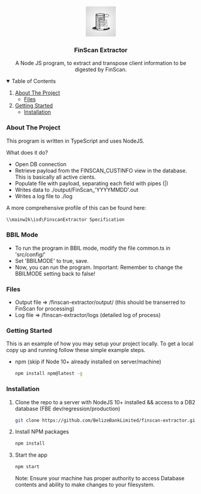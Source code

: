 
<!-- PROJECT LOGO -->
<br />
<p align="center">
  <a href="https://github.com/BelizeBankLimited/finscan-extractor">
    <img src="images/logo.png" alt="Logo" width="80" height="80">
  </a>

  <h3 align="center">FinScan Extractor</h3>

  <p align="center">
    A Node JS program, to extract and transpose client information to be digested by FinScan.
  </p>
</p>



<!-- TABLE OF CONTENTS -->
<details open="open">
  <summary>Table of Contents</summary>
  <ol>
    <li>
      <a href="#about-the-project">About The Project</a>
      <ul>
        <li><a href="#files">Files</a></li>
      </ul>
    </li>
    <li>
      <a href="#getting-started">Getting Started</a>
      <ul>
        <li><a href="#installation">Installation</a></li>
      </ul>
    </li>
  </ol>
</details>



<!-- ABOUT THE PROJECT -->
### About The Project

This program is written in TypeScript and uses NodeJS.

What does it do?

* Open DB connection
* Retrieve payload from the FINSCAN_CUSTINFO view in the database. This is basically all active cients.
* Populate file with payload, separating each field with pipes (|)
* Writes data to ./output/FinScan_'YYYYMMDD'.out
* Writes a log file to ./log

A more comprehensive profile of this can be found here: 
```sh
\\mainw2k\isd\FinscanExtractor Specification
```

### BBIL Mode

* To run the program in BBIL mode, modify the file common.ts in 'src/config/'
* Set 'BBILMODE' to true, save.
* Now, you can run the program. Important: Remember to change the BBILMODE setting back to false!

### Files

* Output file => /finscan-extractor/output/ (this should be transerred to FinScan for processing)
* Log file => /finscan-extractor/logs (detailed log of process)

<!-- GETTING STARTED -->
### Getting Started

This is an example of how you may setup your project locally.
To get a local copy up and running follow these simple example steps.

* npm (skip if Node 10+ already installed on server/machine)
  ```sh
  npm install npm@latest -g
  ```


### Installation

1. Clone the repo to a server with NodeJS 10+ installed && access to a DB2 database (FBE dev/regression/production)
   ```sh
   git clone https://github.com/BelizeBankLimited/finscan-extractor.git
   ```
2. Install NPM packages 
   ```sh
   npm install
   ```
3. Start the app
   ```sh
   npm start
   ```

   Note:
   Ensure your machine has proper authority to access Database contents and ability to make changes to your filesystem.




